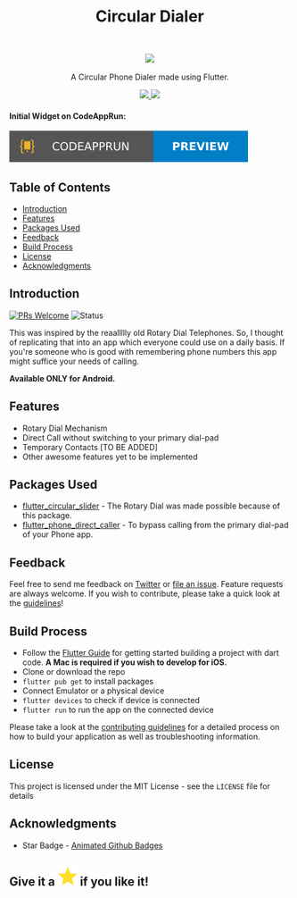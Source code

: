 <h1 align="center"> Circular Dialer </h1> <br>
<p align="center">
<img src="https://drive.google.com/uc?export=view&id=151rVtIu3FWOBau94TC9b7RkrYV4RBvg6" height="450">
</p>

<p align="center">
A Circular Phone Dialer made using Flutter.
</p>

<p align="center">
  <a href="https://drive.google.com/file/d/1Gr6EjJCIpLeEG6TuzH5cd_Es1bD-B9Vs/view?usp=sharing">
    <img src="https://img.shields.io/badge/apk-demo-blue" width="100">
  </a>
    <img src="https://img.shields.io/badge/version-v0.1-green" width="120">
</p>

#### Initial Widget on CodeAppRun:

[![codeapprun.io](https://raw.githubusercontent.com/acervenky/codeapprunbadge/master/assets/car4.svg)](https://codeapprun.io/sharky/widget/oOatsleVDT)

## Table of Contents

- [Introduction](#introduction)
- [Features](#features)
- [Packages Used](#packages-used)
- [Feedback](#feedback)
- [Build Process](#build-process)
- [License](#license)
- [Acknowledgments](#acknowledgments)

## Introduction
[![PRs Welcome](https://img.shields.io/badge/PRs-welcome-brightgreen.svg?style=flat-square)](http://makeapullrequest.com) ![Status](
https://img.shields.io/badge/status-active-success?style=flat-square)

This was inspired by the reaallllly old Rotary Dial Telephones. So, I thought of replicating that into an app which everyone could use on a daily basis. If you're someone who is good with remembering phone numbers this app might suffice your needs of calling. 

**Available ONLY for Android.**

## Features

* Rotary Dial Mechanism 
* Direct Call without switching to your primary dial-pad
* Temporary Contacts [TO BE ADDED]
* Other awesome features yet to be implemented

## Packages Used

- [flutter_circular_slider](https://pub.dev/packages/flutter_circular_slider) - The Rotary Dial was made possible because of this package.
- [flutter_phone_direct_caller](https://pub.dev/packages/flutter_phone_direct_caller) - To bypass calling from the primary dial-pad of your Phone app.


## Feedback

Feel free to send me feedback on [Twitter](https://twitter.com/sunitshirke_88) or [file an issue](https://github.com/Maddoxx88/circular-dialer/issues/new). Feature requests are always welcome. If you wish to contribute, please take a quick look at the [guidelines](./CONTRIBUTING.md)!

## Build Process

- Follow the [Flutter Guide](https://flutter.dev/docs/get-started/install) for getting started building a project with dart code. **A Mac is required if you wish to develop for iOS.**
- Clone or download the repo
- `flutter pub get` to install packages
- Connect Emulator or a physical device
- `flutter devices` to check if device is connected
- `flutter run` to run the app on the connected device

Please take a look at the [contributing guidelines](./CONTRIBUTING.md) for a detailed process on how to build your application as well as troubleshooting information.

## License

This project is licensed under the MIT License - see the `LICENSE` file for details

## Acknowledgments

- Star Badge - [Animated Github Badges](https://github.com/acervenky/animated-github-badges/blob/master/README.md)

## Give it a <a href="https://stars.github.com/"><img src="https://raw.githubusercontent.com/acervenky/animated-github-badges/master/assets/starbadge.gif" width="35" height="35"></a>  if you like it!
